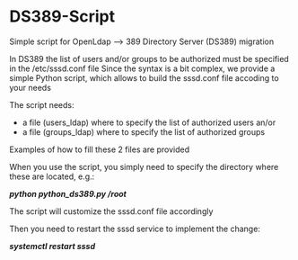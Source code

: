 # DS389-Script
Simple script for OpenLdap --> 389 Directory Server (DS389) migration 

In DS389 the list of users and/or groups to be authorized must be specified in the /etc/sssd.conf file
Since the syntax is a bit complex, we provide a simple Python script, which allows to build the sssd.conf file accoding to your needs

The script needs:
- a file (users_ldap) where to specify the list of authorized users an/or
- a file (groups_ldap) where to specify the list of authorized groups

Examples of how to fill these 2 files are provided



When you use the script, you simply need to specify the directory where these are located, e.g.:

***python python_ds389.py /root***

The script will customize the sssd.conf file accordingly

Then you need to restart the sssd service to implement the change:

***systemctl restart sssd***


